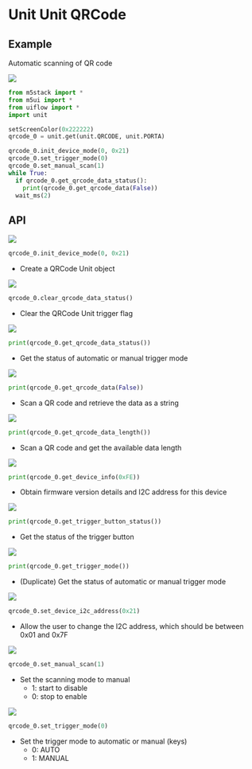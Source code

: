 # Unit Unit QRCode

## Example

Automatic scanning of QR code

<img class="blockly_svg" src="https://m5stack.oss-cn-shenzhen.aliyuncs.com/resource/docs/static/assets/img/uiflow/blockly/unit/qrcode/uiflow_block_example.svg">

```python
from m5stack import *
from m5ui import *
from uiflow import *
import unit

setScreenColor(0x222222)
qrcode_0 = unit.get(unit.QRCODE, unit.PORTA)

qrcode_0.init_device_mode(0, 0x21)
qrcode_0.set_trigger_mode(0)
qrcode_0.set_manual_scan(1)
while True:
  if qrcode_0.get_qrcode_data_status():
    print(qrcode_0.get_qrcode_data(False))
  wait_ms(2)
```

## API

<img class="blockly_svg" src="https://m5stack.oss-cn-shenzhen.aliyuncs.com/resource/docs/static/assets/img/uiflow/blockly/unit/qrcode/uiflow_block_unit_qrcode_init_mode.svg">

```python
qrcode_0.init_device_mode(0, 0x21)
```

- Create a QRCode Unit object

<img class="blockly_svg" src="https://m5stack.oss-cn-shenzhen.aliyuncs.com/resource/docs/static/assets/img/uiflow/blockly/unit/qrcode/uiflow_block_unit_qrcode_clear_current_data_status.svg">

```python
qrcode_0.clear_qrcode_data_status()
```

- Clear the QRCode Unit trigger flag

<img class="blockly_svg" src="https://m5stack.oss-cn-shenzhen.aliyuncs.com/resource/docs/static/assets/img/uiflow/blockly/unit/qrcode/uiflow_block_unit_qrcode_get_current_data_status.svg">

```python
print(qrcode_0.get_qrcode_data_status())
```

- Get the status of automatic or manual trigger mode

<img class="blockly_svg" src="https://m5stack.oss-cn-shenzhen.aliyuncs.com/resource/docs/static/assets/img/uiflow/blockly/unit/qrcode/uiflow_block_unit_qrcode_get_data_format.svg">

```python
print(qrcode_0.get_qrcode_data(False))
```

- Scan a QR code and retrieve the data as a string

<img class="blockly_svg" src="https://m5stack.oss-cn-shenzhen.aliyuncs.com/resource/docs/static/assets/img/uiflow/blockly/unit/qrcode/uiflow_block_unit_qrcode_get_data_length.svg">

```python
print(qrcode_0.get_qrcode_data_length())
```

- Scan a QR code and get the available data length

<img class="blockly_svg" src="https://m5stack.oss-cn-shenzhen.aliyuncs.com/resource/docs/static/assets/img/uiflow/blockly/unit/qrcode/uiflow_block_unit_qrcode_get_device_info.svg">

```python
print(qrcode_0.get_device_info(0xFE))
```

- Obtain firmware version details and I2C address for this device

<img class="blockly_svg" src="https://m5stack.oss-cn-shenzhen.aliyuncs.com/resource/docs/static/assets/img/uiflow/blockly/unit/qrcode/uiflow_block_unit_qrcode_get_trigger_button.svg">

```python
print(qrcode_0.get_trigger_button_status())
```

- Get the status of the trigger button

<img class="blockly_svg" src="https://m5stack.oss-cn-shenzhen.aliyuncs.com/resource/docs/static/assets/img/uiflow/blockly/unit/qrcode/uiflow_block_unit_qrcode_get_trigger_mode.svg">

```python
print(qrcode_0.get_trigger_mode())
```

- (Duplicate) Get the status of automatic or manual trigger mode

<img class="blockly_svg" src="https://m5stack.oss-cn-shenzhen.aliyuncs.com/resource/docs/static/assets/img/uiflow/blockly/unit/qrcode/uiflow_block_unit_qrcode_set_i2c_address.svg">

```python
qrcode_0.set_device_i2c_address(0x21)
```

- Allow the user to change the I2C address, which should be between 0x01 and 0x7F

<img class="blockly_svg" src="https://m5stack.oss-cn-shenzhen.aliyuncs.com/resource/docs/static/assets/img/uiflow/blockly/unit/qrcode/uiflow_block_unit_qrcode_set_manual_scan.svg">

```python
qrcode_0.set_manual_scan(1)
```

- Set the scanning mode to manual
  - 1: start to disable
  - 0: stop to enable

<img class="blockly_svg" src="https://m5stack.oss-cn-shenzhen.aliyuncs.com/resource/docs/static/assets/img/uiflow/blockly/unit/qrcode/uiflow_block_unit_qrcode_set_trigger_mode.svg">

```python
qrcode_0.set_trigger_mode(0)
```

- Set the trigger mode to automatic or manual (keys)
  - 0: AUTO
  - 1: MANUAL
